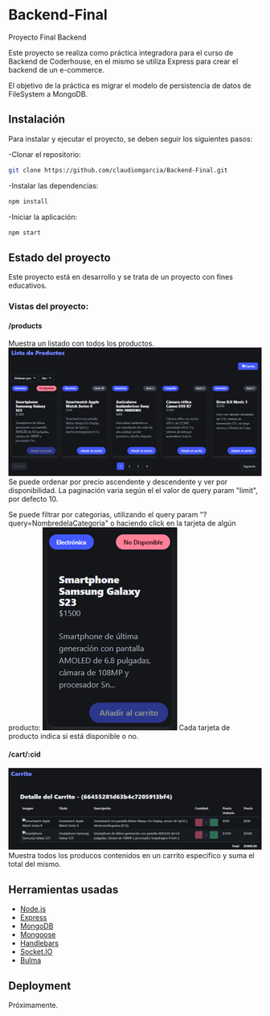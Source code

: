 # Backend-Final
Proyecto Final Backend

Este proyecto se realiza como práctica integradora para el curso de Backend de Coderhouse, en el mismo se utiliza Express para crear el backend de un e-commerce. 

El objetivo de la práctica es migrar el modelo de persistencia de datos de FileSystem a MongoDB.

## Instalación

Para instalar y ejecutar el proyecto, se deben seguir los siguientes pasos:

-Clonar el repositorio:
```sh
git clone https://github.com/claudiomgarcia/Backend-Final.git
```
-Instalar las dependencias:
```sh
npm install
```

-Iniciar la aplicación: 
```sh
npm start
```

## Estado del proyecto
Este proyecto está en desarrollo y se trata de un proyecto con fines educativos.

### Vistas del proyecto:

#### /products
Muestra un listado con todos los productos.
![alt text](<src/public/img/readme/Captura de pantalla 2024-05-22 180228.png>)
Se puede ordenar por precio ascendente y descendente y ver por disponibilidad. La paginación varia según el el valor de query param "limit", por defecto 10.

Se puede filtrar por categorias, utilizando el query param "?query=NombredelaCategoria" o haciendo click en la tarjeta de algún producto:
![alt text](<src/public/img/readme/Captura de pantalla 2024-05-22 180440.png>)
Cada tarjeta de producto indica si está disponible o no.

#### /cart/:cid
![alt text](<src/public/img/readme/Captura de pantalla 2024-05-22 181014.png>)
Muestra todos los producos contenidos en un carrito especifico y suma el total del mismo.

## Herramientas usadas
- [Node.js](https://nodejs.org/)
- [Express](https://expressjs.com/)
- [MongoDB](https://www.mongodb.com/)
- [Mongoose](https://mongoosejs.com/)
- [Handlebars](https://handlebarsjs.com/)
- [Socket.IO](https://socket.io/)
- [Bulma](https://bulma.io/)

## Deployment
Próximamente.
